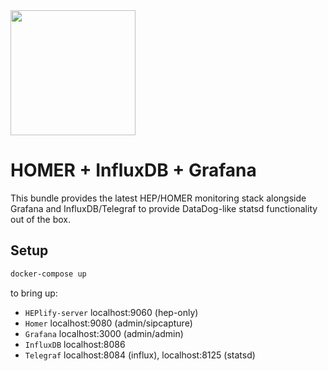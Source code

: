 <img src="https://user-images.githubusercontent.com/1423657/55069501-8348c400-5084-11e9-9931-fefe0f9874a7.png" width=200/>

# HOMER + InfluxDB + Grafana

This bundle provides the latest HEP/HOMER monitoring stack alongside Grafana and InfluxDB/Telegraf to provide DataDog-like statsd functionality out of the box.

## Setup

```bash
docker-compose up
```

to bring up:  

* `HEPlify-server` localhost:9060 (hep-only)
* `Homer` localhost:9080 (admin/sipcapture) 
* `Grafana` localhost:3000 (admin/admin)
* `InfluxDB` localhost:8086
* `Telegraf` localhost:8084 (influx), localhost:8125 (statsd)

